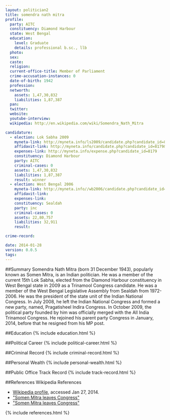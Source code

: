 ```yaml
---
layout: politician2
title: somendra nath mitra
profile: 
  party: AITC
  constituency: Diamond Harbour
  state: West Bengal
  education: 
    level: Graduate
    details: professional b.sc., llb
  photo: 
  sex: 
  caste: 
  religion: 
  current-office-title: Member of Parliament
  crime-accusation-instances: 0
  date-of-birth: 1942
  profession: 
  networth: 
    assets: 1,47,30,832
    liabilities: 1,87,387
  pan: 
  twitter: 
  website: 
  youtube-interview: 
  wikipedia: http://en.wikipedia.com/wiki/Somendra_Nath_Mitra

candidature: 
  - election: Lok Sabha 2009
    myneta-link: http://myneta.info/ls2009/candidate.php?candidate_id=8179
    affidavit-link: http://myneta.info/candidate.php?candidate_id=8179&scan=original
    expenses-link: http://myneta.info/expense.php?candidate_id=8179
    constituency: Diamond Harbour 
    party: AITC
    criminal-cases: 0
    assets: 1,47,30,832
    liabilities: 1,87,387
    result: winner 
  - election: West Bengal 2006
    myneta-link: http://myneta.info//wb2006/candidate.php?candidate_id=245
    affidavit-link: 
    expenses-link: 
    constituency: Sealdah 
    party: inc
    criminal-cases: 0
    assets: 22,80,757
    liabilities: 32,911
    result:  

crime-record: 

date: 2014-01-28
version: 0.0.5
tags: 
---
```

##Summary
Somendra Nath Mitra (born 31 December 1943), popularly known as Somen Mitra, is an Indian politician. He was a member of the current 15th Lok Sabha, elected from the Diamond Harbour constituency in West Bengal state in 2009 as a Trinamool Congress candidate. He was a member of the West Bengal Legislative Assembly from Sealdah from 1972-2006. He was the president of the state unit of the Indian National Congress. In July 2008, he left the Indian National Congress and formed a new party, named, Pragatisheel Indira Congress. In October 2009, the political party founded by him was officially merged with the All India Trinamool Congress. He rejoined his parent party Congress in January, 2014, before that he resigned from his MP post.


##Education
{% include education.html %}


##Political Career
{% include political-career.html %}


##Criminal Record
{% include criminal-record.html %}


##Personal Wealth
{% include personal-wealth.html %}


##Public Office Track Record
{% include track-record.html %}


##References
Wikipedia References
- [Wikipedia profile]({{page.profile.wikipedia}}), accessed Jan 27, 2014.
- ["Somen Mitra leaves Congress"][wiki1]
- ["Somen Mitra leaves Congress"][wiki2]

[wiki1]: http://www.dnaindia.com/india/report_somen-mitra-leaves-congress_1178552
[wiki2]: http://www.indianexpress.com/news/now-somen-officially-a-trinamool-man/534747/


{% include references.html %}